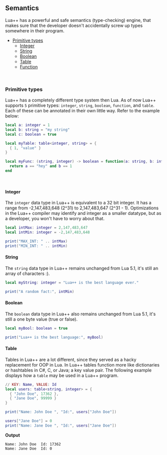 ## Semantics
Lua++ has a powerful and safe semantics (type-checking) engine, that makes sure that the developer doesn't accidentally screw up types somewhere in their program.

* [Primitive types](http://www.luaplusplus.org/semantics.html#primitive-types)
  * [Integer](http://www.luaplusplus.org/semantics.html#integer) 
  * [String](http://www.luaplusplus.org/semantics.html#string)
  * [Boolean](http://www.luaplusplus.org/semantics.html#boolean)
  * [Table](http://www.luaplusplus.org/semantics.html#table)
  * [Function](http://www.luaplusplus.org/semantics.html#function)

<br/>

### Primitive types
Lua++ has a completely different type system then Lua. As of now Lua++ supports ```5``` primitive types: ```integer```, ```string```, ```boolean```, ```function```, and ```table```. Each of these can be annotated in their own little way. Refer to the example below:
```lua
local a: integer = 1
local b: string = "my string"
local c: boolean = true

local myTable: table<integer, string> = { 
  { 1, "value" } 
}

local myFunc: (string, integer) -> boolean = function(a: string, b: integer) -> boolean
  return a == "hey" and b == 1
end
```

<br/>

#### Integer
The ```integer``` data type in Lua++ is equivalent to a 32 bit integer. It has a range from -2,147,483,648 (2^31) to 2,147,483,647 (2^31 - 1). Optimizations in the Lua++ compiler may identify and integer as a smaller datatype, but as a developer, you won't have to worry about that.
```lua
local intMax: integer = 2,147,483,647
local intMin: integer = -2,147,483,648

print("MAX_INT: " .. intMax)
print("MIN_INT: " .. intMin)
```

#### String
The ```string``` data type in Lua++ remains unchanged from Lua 5.1, it's still an array of characters :).
```lua
local myString: integer = "Lua++ is the best language ever."

print("A random fact:", intMin)
```

#### Boolean
The ```boolean``` data type in Lua++ also remains unchanged from Lua 5.1, it's still a one byte value (true or false).
```lua
local myBool: boolean = true

print("Lua++ is the best language:", myBool)
```

#### Table
Tables in Lua++ are a lot different, since they served as a hacky replacement for OOP in Lua. In Lua++ tables function more like dictionaries or hashtables in C#, C, or Java; a key value pair. The following example displays how a ```table``` may be used in a Lua++ program.
```lua
// KEY: Name, VALUE: Id
local users: table<string, integer> = { 
  { "John Doe", 17362 },
  { "Jane Doe", 99999 }
}

print("Name: John Doe ", "Id:", users["John Doe"])

users["Jane Doe"] = 0
print("Name: Jane Doe ", "Id:", users["Jane Doe"])

```

**Output**
```
Name: John Doe  Id: 17362
Name: Jane Doe  Id: 0
```
